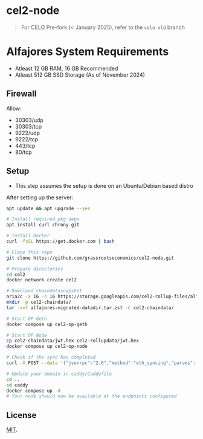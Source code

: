 # cel2-node

> For CELO Pre-fork (< January 2025), refer to the `celo-old` branch

# Alfajores System Requirements

- Atleast 12 GB RAM, 16 GB Recommended
- Atleast 512 GB SSD Storage (As of November 2024)

## Firewall

Allow:

- 30303/udp
- 30303/tcp
- 9222/udp
- 9222/tcp
- 443/tcp
- 80/tcp

## Setup

- This step assumes the setup is done on an Ubuntu/Debian based distro

After setting up the server:

```bash
apt update && apt upgrade --yes

# Install required pkg deps
apt install curl chrony git

# Install Docker
curl -fsSL https://get.docker.com | bash

# Clone this repo
git clone https://github.com/grassrootseconomics/cel2-node.git

# Prepare directories
cd cel2
docker network create cel2

# Download chaindatasnapshot
aria2c -x 16 -s 16 https://storage.googleapis.com/cel2-rollup-files/alfajores/alfajores-migrated-datadir.tar.zst
mkdir -p cel2-chaindata/
tar -xvf alfajores-migrated-datadir.tar.zst -C cel2-chaindata/

# Start OP Geth
docker compose up cel2-op-geth

# Start OP Node
cp cel2-chaindata/jwt.hex cel2-rollupdata/jwt.hex
docker compose up cel2-op-node

# Check if the sync has completed
curl -X POST --data '{"jsonrpc":"2.0","method":"eth_syncing","params":[],"id":1}' -H "Content-Type: application/json" http://localhost:8545

# Update your domain in caddy/Caddyfile
cd ..
cd caddy
docker compose up -d
# Your node should now be available at the endpoints configured
```

## License

[MIT](LICENSE).

